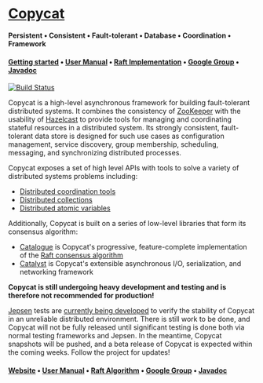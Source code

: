 [Copycat][Website]
=======

**Persistent • Consistent • Fault-tolerant • Database • Coordination • Framework**

#### [Getting started][Getting started] • [User Manual][User manual] • [Raft Implementation][Catalog] • [Google Group][Google group] • [Javadoc][Javadoc]

[![Build Status](https://travis-ci.org/atomix/copycat.png)](https://travis-ci.org/atomix/copycat)

Copycat is a high-level asynchronous framework for building fault-tolerant distributed systems. It combines the consistency of
[ZooKeeper](https://zookeeper.apache.org/) with the usability of [Hazelcast](http://hazelcast.org/) to provide tools for managing
and coordinating stateful resources in a distributed system. Its strongly consistent, fault-tolerant data store is designed for
such use cases as configuration management, service discovery, group membership, scheduling, messaging, and synchronizing distributed
processes.

Copycat exposes a set of high level APIs with tools to solve a variety of distributed systems problems including:
* [Distributed coordination tools](http://atomix.io/user-manual/distributed-resources/#distributed-coordination)
* [Distributed collections](http://atomix.io/user-manual/distributed-resources/#distributed-collections)
* [Distributed atomic variables](http://atomix.io/user-manual/distributed-resources/#distributed-atomic-variables)

Additionally, Copycat is built on a series of low-level libraries that form its consensus algorithm:
* [Catalogue][Catalog] is Copycat's progressive, feature-complete implementation of the [Raft consensus algorithm][Raft]
* [Catalyst][Catalyst] is Copycat's extensible asynchronous I/O, serialization, and networking framework

**Copycat is still undergoing heavy development and testing and is therefore not recommended for production!**

[Jepsen](https://github.com/aphyr/jepsen) tests are [currently being developed](http://github.com/jhalterman/copycat-jepsen)
to verify the stability of Copycat in an unreliable distributed environment. There is still work to be done, and Copycat
will not be fully released until significant testing is done both via normal testing frameworks and Jepsen. In the meantime,
Copycat snapshots will be pushed, and a beta release of Copycat is expected within the coming weeks. Follow the project for
updates!

#### [Website][Website] • [User Manual][User manual] • [Raft Algorithm][Catalog] • [Google Group][Google group] • [Javadoc][Javadoc]

[Website]: http://atomix.github.io/
[Getting started]: http://atomix.io/getting-started/
[User manual]: http://atomix.io/user-manual/
[Google group]: https://groups.google.com/forum/#!forum/copycat
[Javadoc]: http://atomix.github.io/copycat/api/0.1.0-SNAPSHOT/
[Raft]: https://raft.github.io/
[Catalog]: http://github.com/atomix/catalogue
[Catalyst]: http://github.com/atomix/catalyst

